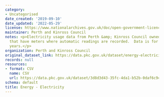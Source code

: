```yaml
---
category:
- Uncategorised
date_created: '2019-09-10'
date_updated: '2022-05-29'
license: https://www.nationalarchives.gov.uk/doc/open-government-licence/version/3/
maintainer: Perth and Kinross Council
notes: <p>Electricity usage data from Perth &amp; Kinross Council owned buildings
  that have meters where automatic readings are recorded.  Data is for the last  2
  years.</p>
organization: Perth and Kinross Council
original_dataset_link: https://data.pkc.gov.uk/dataset/energy-electricity
records: null
resources:
- format: CSV
  name: CSV
  url: https://data.pkc.gov.uk/dataset/3d8d3d43-35fc-4da1-b52b-0daf6c9c6f72/resource/ed1fd7df-69c5-41a3-b52f-ca111a308d34/download/energyelectricity.csv
schema: default
title: Energy - Electricity
---
```

